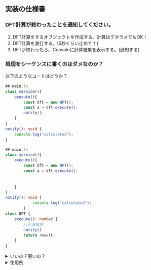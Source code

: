 ## 実装の仕様書

### DFT計算が終わったことを通知してください。

1. DFT計算をするオブジェクトを作成する。計算はデタラメでもOK！
2. DFT計算を実行する。(5秒ぐらい止めて！)
3. DFTが終わったら、Consoleに計算結果を表示する。(通知する)


### 処理をシーケンスに書くのはダメなのか？
以下のようなコードはどうか？
``` typescript 
## main.ts
class service(){
    execute(){
        const dft = new DFT();
        const a = dft.execute();
        notify();
    }
}
notify(): void {
    console.log("calculated");
}
```

``` typescript 
## main.ts
class service(){
    execute(){
        const dft = new DFT();
        const a = dft.execute();

        
    }
}
notify(): void {
            console.log("calculated");
        }
class DFT {
    execute(): number {
        //計算処理
        notify()
        return result;
    }
}
```

<details>
<summary> いいの？悪いの？</summary>
これでもコードは動く。
しかし、Solidの原則を思い出してほしい。Clean Achitecuture的に考えると以下の原則に従っている方がいいとされる。

- 単一責任の原則
  - 責務を複数持っているクラスは、修正が入る可能性が高く知らないうちにバグを埋め込みやすくなる。
- OCの原則
  - 変更が入るごとに、バグを埋め込む可能性も増えます。
- リスコフの置換則
  - サブクラスに置き換えても全く同じ機能でないと、予期せぬバグが発生する可能性が高くなる。親クラスも子クラスも同じ方法で実行できるように一貫性を保とう。
- インターフェイス分離の原則
  - 使わないメソッドは分離したインターフェイスとして最低限だけ持たせることで、使わないメソッドを実行させる可能性を減らしバグを減らしたい。
- 依存関係逆転の原則
  - 実装の詳細は機能を実現するためのツールでしかない。ツールを使うクラスはツールではなくてそのインターフェイスに依存するべきである。ツール自体は置き換え可能であるべき。


``` typescript 
## main.ts
class service(){
    execute(){
        const dft = new DFT();
        const a = dft.execute();

        
    }
}
notify(): void {
    console.log("calculated");
}
class DFT {
    execute(): number {
        //計算処理
        notify()
        return result;
    }
}
```

このコードの書き方だとSOLIDには反した書き方になる。

- 関数の追加やクラスの置き換え(拡張)だけで、処理を変更できない。コードに修正が必要。(OCの原則に違反)
  - notifyからnotify2に変えたいときには、DFTにコードの変更をする必要がある。notify2の出力がvoidとは限らないので、DFTに大きく修正を加える可能性が出てくる。
- DFTクラスが具象メソッドに依存している。(依存関係逆転の原則)
  - notifyが冪等性がない場合はテストしにくい。テスト自体がNotifyと密結合している。
  - 具象クラスより、抽象クラスの方が安定している(変更の少ない)クラスなので、抽象クラスに依存している方が変更の影響を受けにくい
- DFTクラスが複数の責任の違う処理(計算と通知)をしている。(単一責任の原則に違反)


``` typescript 
## main.ts
class service(){
    execute(){
        const dft = new DFT();
        const a = dft.execute();
        notify();
    }
}
notify(): void {
    console.log("calculated");
}
```

上記のコードはどうだろうか？
コードも短くていいような気がする。
ただこれでも問題となるのである。

- serviceクラスが具象メソッドに依存している。(依存関係逆転の原則)
  - notifyが冪等性がない場合はテストしにくい。テスト自体がNotifyと密結合している。
  - 具象クラスより、抽象クラスの方が安定している(変更の少ない)クラスなので、抽象クラスに依存している方が変更の影響を受けにくい



Observerパターンを使う理由には以下のモチベーションがある。
- 責務を分けたい
- コードに修正を加えたくない
- 抽象メソッドに依存したい。具象クラスの置き換えだけでロジックを修正したい
</details>

<details>
<summary> 使用例　</summary>

![使用例](https://github.com/Kota-Yamaguchi/ts-design-pattern/blob/main/src/observer/docs/examples.svg)

</details>

